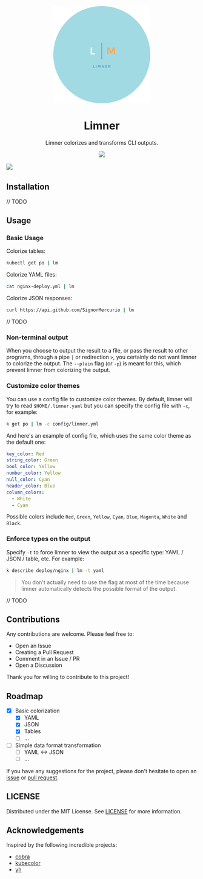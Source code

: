 <p align="center">
<img src="img/logo.png" width="256" />
</p>

<h1 align="center">Limner</h1>

<div align="center">

Limner colorizes and transforms CLI outputs.

<a href="https://github.com/SignorMercurio/limner/blob/main/LICENSE"> <img src="https://img.shields.io/github/license/SignorMercurio/limner?style=for-the-badge" /> </a>

</div>

<a href="https://asciinema.org/a/ZtR2TaQPJWSUwTSIInSKZmrFu" target="_blank"><img src="https://asciinema.org/a/ZtR2TaQPJWSUwTSIInSKZmrFu.svg" /></a>

## Installation

// TODO

## Usage

### Basic Usage

Colorize tables:

```bash
kubectl get po | lm
```

Colorize YAML files:

```bash
cat nginx-deploy.yml | lm
```

Colorize JSON responses:

```bash
curl https://api.github.com/SignorMercurio | lm
```

// TODO

### Non-terminal output

When you choose to output the result to a file, or pass the result to other programs, through a pipe `|` or redirection `>`, you certainly do not want limner to colorize the output. The `--plain` flag (or `-p`) is meant for this, which prevent limner from colorizing the output.

### Customize color themes

You can use a config file to customize color themes. By default, limner will try to read `$HOME/.limner.yaml` but you can specify the config file with `-c`, for example:

```bash
k get po | lm -c config/limner.yml
```

And here's an example of config file, which uses the same color theme as the default one:

```yaml
key_color: Red
string_color: Green
bool_color: Yellow
number_color: Yellow
null_color: Cyan
header_color: Blue
column_colors:
  - White
  - Cyan
```

Possible colors include `Red`, `Green`, `Yellow`, `Cyan`, `Blue`, `Magenta`, `White` and `Black`.

### Enforce types on the output

Specify `-t` to force limner to view the output as a specific type: YAML / JSON / table, etc. For example:

```bash
k describe deploy/nginx | lm -t yaml
```

> You don't actually need to use the flag at most of the time because limner automatically detects the possible format of the output.

// TODO

## Contributions

Any contributions are welcome. Please feel free to:

- Open an Issue
- Creating a Pull Request
- Comment in an Issue / PR
- Open a Discussion

Thank you for willing to contribute to this project!

## Roadmap

- [x] Basic colorization
  - [x] YAML
  - [x] JSON
  - [x] Tables
  - [ ] ...
- [ ] Simple data format transformation
  - [ ] YAML <-> JSON
  - [ ] ...

If you have any suggestions for the project, please don't hesitate to open an [issue](https://github.com/SignorMercurio/limner/issues) or [pull request](https://github.com/SignorMercurio/limner/pulls).

## LICENSE

Distributed under the MIT License. See [LICENSE](LICENSE) for more information.

## Acknowledgements

Inspired by the following incredible projects:

- [cobra](https://github.com/spf13/cobra)
- [kubecolor](https://github.com/dty1er/kubecolor)
- [yh](https://github.com/andreazorzetto/yh)
